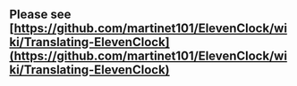 ## Please see [https://github.com/martinet101/ElevenClock/wiki/Translating-ElevenClock](https://github.com/martinet101/ElevenClock/wiki/Translating-ElevenClock)

